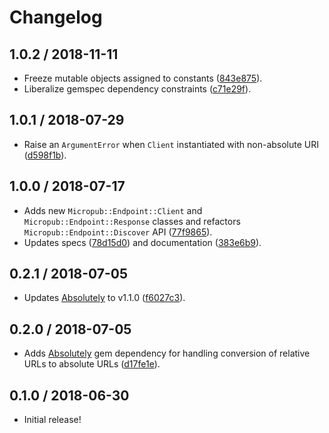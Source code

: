 # Changelog

## 1.0.2 / 2018-11-11

- Freeze mutable objects assigned to constants ([843e875](https://github.com/jgarber623/micropub-endpoint-ruby/commit/843e875)).
- Liberalize gemspec dependency constraints ([c71e29f](https://github.com/jgarber623/micropub-endpoint-ruby/commit/c71e29f)).

## 1.0.1 / 2018-07-29

- Raise an `ArgumentError` when `Client` instantiated with non-absolute URI ([d598f1b](https://github.com/jgarber623/micropub-endpoint-ruby/commit/d598f1b)).

## 1.0.0 / 2018-07-17

- Adds new `Micropub::Endpoint::Client` and `Micropub::Endpoint::Response` classes and refactors `Micropub::Endpoint::Discover` API ([77f9865](https://github.com/jgarber623/micropub-endpoint-ruby/commit/77f9865)).
- Updates specs ([78d15d0](https://github.com/jgarber623/micropub-endpoint-ruby/commit/78d15d0)) and documentation ([383e6b9](https://github.com/jgarber623/micropub-endpoint-ruby/commit/383e6b9)).

## 0.2.1 / 2018-07-05

- Updates [Absolutely](https://github.com/jgarber623/absolutely) to v1.1.0 ([f6027c3](https://github.com/jgarber623/micropub-endpoint-ruby/commit/f6027c3)).

## 0.2.0 / 2018-07-05

- Adds [Absolutely](https://github.com/jgarber623/absolutely) gem dependency for handling conversion of relative URLs to absolute URLs ([d17fe1e](https://github.com/jgarber623/micropub-endpoint-ruby/commit/d17fe1e)).

## 0.1.0 / 2018-06-30

- Initial release!

